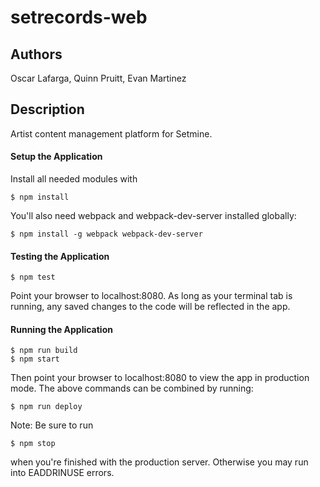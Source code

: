 # setrecords-web
## Authors
Oscar Lafarga, Quinn Pruitt, Evan Martinez

## Description
Artist content management platform for Setmine.

#### Setup the Application
Install all needed modules with
```
$ npm install
```
You'll also need webpack and webpack-dev-server installed globally:
```
$ npm install -g webpack webpack-dev-server
```

#### Testing the Application
```
$ npm test
```
Point your browser to localhost:8080. As long as your terminal tab is running, any saved changes to the code will be reflected in the app.

#### Running the Application
```
$ npm run build
$ npm start
```
Then point your browser to localhost:8080 to view the app in production mode.
The above commands can be combined by running:
```
$ npm run deploy
```

Note: Be sure to run
```
$ npm stop
```
when you're finished with the production server. Otherwise you may run into EADDRINUSE errors.
